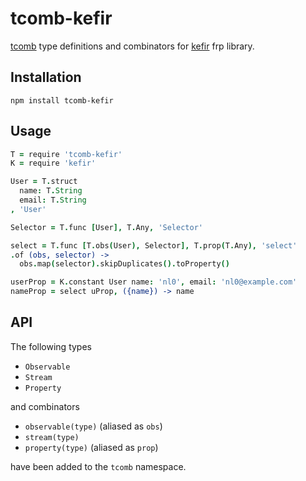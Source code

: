 # tcomb-kefir

[tcomb](https://github.com/gcanti/tcomb) type definitions and combinators for
[kefir](https://github.com/rpominov/kefir) frp library.


## Installation

```shell
npm install tcomb-kefir
```

## Usage

```coffeescript
T = require 'tcomb-kefir'
K = require 'kefir'

User = T.struct
  name: T.String
  email: T.String
, 'User'

Selector = T.func [User], T.Any, 'Selector'

select = T.func [T.obs(User), Selector], T.prop(T.Any), 'select'
.of (obs, selector) ->
  obs.map(selector).skipDuplicates().toProperty()

userProp = K.constant User name: 'nl0', email: 'nl0@example.com'
nameProp = select uProp, ({name}) -> name
```

## API

The following types

* `Observable`
* `Stream`
* `Property`

and combinators

* `observable(type)` (aliased as `obs`)
* `stream(type)`
* `property(type)` (aliased as `prop`)

have been added to the `tcomb` namespace.

